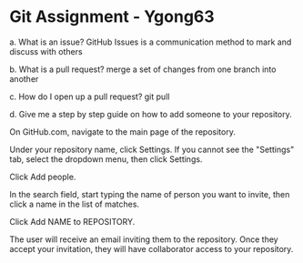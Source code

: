 # Git Assignment - Ygong63
a. What is an issue?
GitHub Issues is a communication method to mark and discuss with others

b. What is a pull request?
merge a set of changes from one branch into another

c. How do I open up a pull request?
git pull

d. Give me a step by step guide on how to add someone to your repository.

On GitHub.com, navigate to the main page of the repository.

Under your repository name, click  Settings. If you cannot see the "Settings" tab, select the  dropdown menu, then click Settings.

Click Add people.

In the search field, start typing the name of person you want to invite, then click a name in the list of matches.

Click Add NAME to REPOSITORY.

The user will receive an email inviting them to the repository. Once they accept your invitation, they will have collaborator access to your repository.
